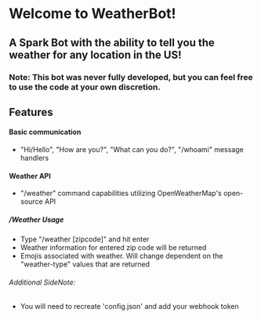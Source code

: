 # Welcome to WeatherBot!
## A Spark Bot with the ability to tell you the weather for any location in the US!
### Note: This bot was never fully developed, but you can feel free to use the code at your own discretion.

## Features
#### Basic communication
- "Hi/Hello", "How are you?", "What can you do?", "/whoami" message handlers
#### Weather API
- "/weather" command capabilities utilizing OpenWeatherMap's open-source API
##### /Weather Usage
- Type "/weather [zipcode]" and hit enter
- Weather information for entered zip code will be returned
- Emojis associated with weather. Will change dependent on the "weather-type" values that are returned

###### Additional SideNote:
- You will need to recreate 'config.json' and add your webhook token
